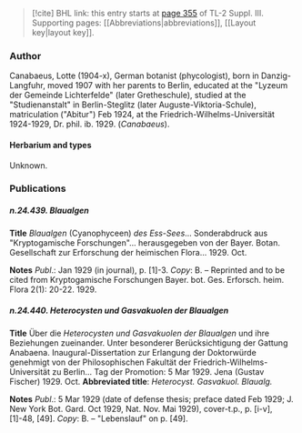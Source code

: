 > [!cite] BHL link: this entry starts at [page 355](https://www.biodiversitylibrary.org/item/103861#page/365/mode/1up) of TL-2 Suppl. III.
> Supporting pages: [[Abbreviations|abbreviations]], [[Layout key|layout key]].

### Author

Canabaeus, Lotte (1904-x), German botanist (phycologist), born in Danzig-Langfuhr, moved 1907 with her parents to Berlin, educated at the "Lyzeum der Gemeinde Lichterfelde" (later Gretheschule), studied at the "Studienanstalt" in Berlin-Steglitz (later Auguste-Viktoria-Schule), matriculation ("Abitur") Feb 1924, at the Friedrich-Wilhelms-Universität 1924-1929, Dr. phil. ib. 1929. (*Canabaeus*).

#### Herbarium and types

Unknown.

### Publications

##### n.24.439. Blaualgen

**Title**
*Blaualgen* (Cyanophyceen) *des Ess-Sees*... Sonderabdruck aus "Kryptogamische Forschungen"... herausgegeben von der Bayer. Botan. Gesellschaft zur Erforschung der heimischen Flora... 1929. Oct.

**Notes**
*Publ*.: Jan 1929 (in journal), p. \[1\]-3. *Copy*: B. – Reprinted and to be cited from Kryptogamische Forschungen Bayer. bot. Ges. Erforsch. heim. Flora 2(1): 20-22. 1929.

##### n.24.440. Heterocysten und Gasvakuolen der Blaualgen

**Title**
Über die *Heterocysten und Gasvakuolen der Blaualgen* und ihre Beziehungen zueinander. Unter besonderer Berücksichtigung der Gattung Anabaena. Inaugural-Dissertation zur Erlangung der Doktorwürde genehmigt von der Philosophischen Fakultät der Friedrich-Wilhelms-Universität zu Berlin... Tag der Promotion: 5 Mar 1929. Jena (Gustav Fischer) 1929. Oct.
**Abbreviated title**: *Heterocyst. Gasvakuol. Blaualg.*

**Notes**
*Publ*.: 5 Mar 1929 (date of defense thesis; preface dated Feb 1929; J. New York Bot. Gard. Oct 1929, Nat. Nov. Mai 1929), cover-t.p., p. \[i-v\], \[1\]-48, \[49\]. *Copy*: B. – "Lebenslauf" on p. \[49\].

